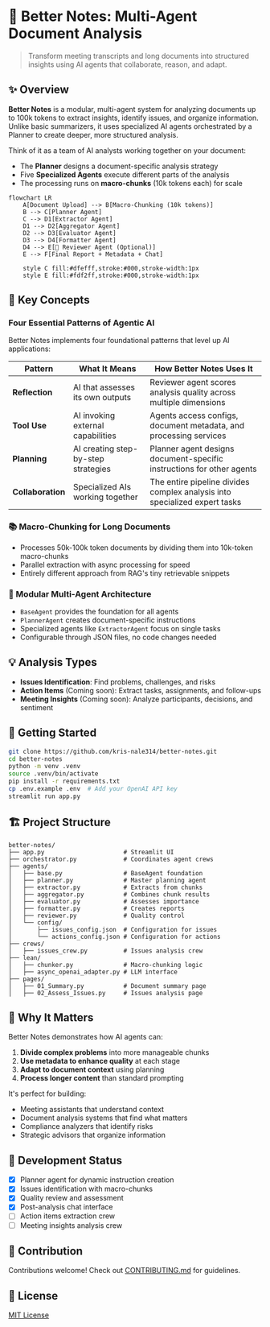 # 🧠 Better Notes: Multi-Agent Document Analysis

> Transform meeting transcripts and long documents into structured insights using AI agents that collaborate, reason, and adapt.

## ✨ Overview

**Better Notes** is a modular, multi-agent system for analyzing documents up to 100k tokens to extract insights, identify issues, and organize information. Unlike basic summarizers, it uses specialized AI agents orchestrated by a Planner to create deeper, more structured analysis.

Think of it as a team of AI analysts working together on your document:
- The **Planner** designs a document-specific analysis strategy
- Five **Specialized Agents** execute different parts of the analysis
- The processing runs on **macro-chunks** (10k tokens each) for scale

```mermaid
flowchart LR
    A[Document Upload] --> B[Macro-Chunking (10k tokens)]
    B --> C[Planner Agent]
    C --> D1[Extractor Agent]
    D1 --> D2[Aggregator Agent]
    D2 --> D3[Evaluator Agent]
    D3 --> D4[Formatter Agent]
    D4 --> E[🧪 Reviewer Agent (Optional)]
    E --> F[Final Report + Metadata + Chat]

    style C fill:#dfefff,stroke:#000,stroke-width:1px
    style E fill:#fdf2ff,stroke:#000,stroke-width:1px
```

## 🧠 Key Concepts

### Four Essential Patterns of Agentic AI

Better Notes implements four foundational patterns that level up AI applications:

| Pattern | What It Means | How Better Notes Uses It |
|---------|---------------|--------------------------|
| **Reflection** | AI that assesses its own outputs | Reviewer agent scores analysis quality across multiple dimensions |
| **Tool Use** | AI invoking external capabilities | Agents access configs, document metadata, and processing services |
| **Planning** | AI creating step-by-step strategies | Planner agent designs document-specific instructions for other agents |
| **Collaboration** | Specialized AIs working together | The entire pipeline divides complex analysis into specialized expert tasks |

### 📚 Macro-Chunking for Long Documents

- Processes 50k-100k token documents by dividing them into 10k-token macro-chunks
- Parallel extraction with async processing for speed
- Entirely different approach from RAG's tiny retrievable snippets

### 🧩 Modular Multi-Agent Architecture

- `BaseAgent` provides the foundation for all agents
- `PlannerAgent` creates document-specific instructions
- Specialized agents like `ExtractorAgent` focus on single tasks
- Configurable through JSON files, no code changes needed

## 💡 Analysis Types

- **Issues Identification**: Find problems, challenges, and risks
- **Action Items** (Coming soon): Extract tasks, assignments, and follow-ups
- **Meeting Insights** (Coming soon): Analyze participants, decisions, and sentiment

## 🚀 Getting Started

```bash
git clone https://github.com/kris-nale314/better-notes.git
cd better-notes
python -m venv .venv
source .venv/bin/activate
pip install -r requirements.txt
cp .env.example .env  # Add your OpenAI API key
streamlit run app.py
```

## 🏗️ Project Structure

```
better-notes/
├── app.py                      # Streamlit UI
├── orchestrator.py             # Coordinates agent crews
├── agents/
│   ├── base.py                 # BaseAgent foundation
│   ├── planner.py              # Master planning agent
│   ├── extractor.py            # Extracts from chunks
│   ├── aggregator.py           # Combines chunk results
│   ├── evaluator.py            # Assesses importance
│   ├── formatter.py            # Creates reports
│   ├── reviewer.py             # Quality control
│   └── config/
│       ├── issues_config.json  # Configuration for issues
│       └── actions_config.json # Configuration for actions
├── crews/
│   ├── issues_crew.py          # Issues analysis crew
├── lean/
│   ├── chunker.py              # Macro-chunking logic
│   ├── async_openai_adapter.py # LLM interface
├── pages/
│   ├── 01_Summary.py           # Document summary page
│   ├── 02_Assess_Issues.py     # Issues analysis page
```

## 🧠 Why It Matters

Better Notes demonstrates how AI agents can:

1. **Divide complex problems** into more manageable chunks
2. **Use metadata to enhance quality** at each stage
3. **Adapt to document context** using planning
4. **Process longer content** than standard prompting

It's perfect for building:
- Meeting assistants that understand context
- Document analysis systems that find what matters
- Compliance analyzers that identify risks
- Strategic advisors that organize information

## 📝 Development Status

- [x] Planner agent for dynamic instruction creation
- [x] Issues identification with macro-chunks
- [x] Quality review and assessment
- [x] Post-analysis chat interface
- [ ] Action items extraction crew
- [ ] Meeting insights analysis crew

## 🤝 Contribution

Contributions welcome! Check out [CONTRIBUTING.md](CONTRIBUTING.md) for guidelines.

## 📃 License

[MIT License](LICENSE)